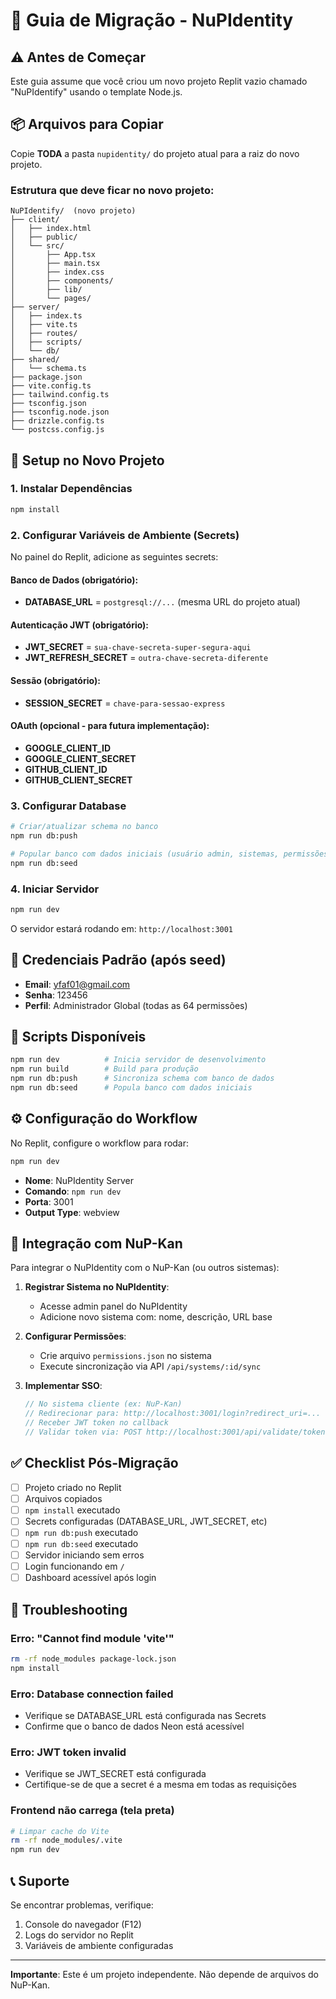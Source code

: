 # 🚀 Guia de Migração - NuPIdentity

## ⚠️ Antes de Começar

Este guia assume que você criou um novo projeto Replit vazio chamado "NuPIdentify" usando o template Node.js.

## 📦 Arquivos para Copiar

Copie **TODA** a pasta `nupidentity/` do projeto atual para a raiz do novo projeto.

### Estrutura que deve ficar no novo projeto:

```
NuPIdentify/  (novo projeto)
├── client/
│   ├── index.html
│   ├── public/
│   └── src/
│       ├── App.tsx
│       ├── main.tsx
│       ├── index.css
│       ├── components/
│       ├── lib/
│       └── pages/
├── server/
│   ├── index.ts
│   ├── vite.ts
│   ├── routes/
│   ├── scripts/
│   └── db/
├── shared/
│   └── schema.ts
├── package.json
├── vite.config.ts
├── tailwind.config.ts
├── tsconfig.json
├── tsconfig.node.json
├── drizzle.config.ts
└── postcss.config.js
```

## 🔧 Setup no Novo Projeto

### 1. Instalar Dependências

```bash
npm install
```

### 2. Configurar Variáveis de Ambiente (Secrets)

No painel do Replit, adicione as seguintes secrets:

#### Banco de Dados (obrigatório):
- **DATABASE_URL** = `postgresql://...` (mesma URL do projeto atual)

#### Autenticação JWT (obrigatório):
- **JWT_SECRET** = `sua-chave-secreta-super-segura-aqui`
- **JWT_REFRESH_SECRET** = `outra-chave-secreta-diferente`

#### Sessão (obrigatório):
- **SESSION_SECRET** = `chave-para-sessao-express`

#### OAuth (opcional - para futura implementação):
- **GOOGLE_CLIENT_ID**
- **GOOGLE_CLIENT_SECRET**
- **GITHUB_CLIENT_ID**
- **GITHUB_CLIENT_SECRET**

### 3. Configurar Database

```bash
# Criar/atualizar schema no banco
npm run db:push

# Popular banco com dados iniciais (usuário admin, sistemas, permissões)
npm run db:seed
```

### 4. Iniciar Servidor

```bash
npm run dev
```

O servidor estará rodando em: `http://localhost:3001`

## 🔐 Credenciais Padrão (após seed)

- **Email**: yfaf01@gmail.com
- **Senha**: 123456
- **Perfil**: Administrador Global (todas as 64 permissões)

## 📝 Scripts Disponíveis

```bash
npm run dev          # Inicia servidor de desenvolvimento
npm run build        # Build para produção
npm run db:push      # Sincroniza schema com banco de dados
npm run db:seed      # Popula banco com dados iniciais
```

## ⚙️ Configuração do Workflow

No Replit, configure o workflow para rodar:

```bash
npm run dev
```

- **Nome**: NuPIdentity Server
- **Comando**: `npm run dev`
- **Porta**: 3001
- **Output Type**: webview

## 🔗 Integração com NuP-Kan

Para integrar o NuPIdentity com o NuP-Kan (ou outros sistemas):

1. **Registrar Sistema no NuPIdentity**:
   - Acesse admin panel do NuPIdentity
   - Adicione novo sistema com: nome, descrição, URL base

2. **Configurar Permissões**:
   - Crie arquivo `permissions.json` no sistema
   - Execute sincronização via API `/api/systems/:id/sync`

3. **Implementar SSO**:
   ```javascript
   // No sistema cliente (ex: NuP-Kan)
   // Redirecionar para: http://localhost:3001/login?redirect_uri=...
   // Receber JWT token no callback
   // Validar token via: POST http://localhost:3001/api/validate/token
   ```

## ✅ Checklist Pós-Migração

- [ ] Projeto criado no Replit
- [ ] Arquivos copiados
- [ ] `npm install` executado
- [ ] Secrets configuradas (DATABASE_URL, JWT_SECRET, etc)
- [ ] `npm run db:push` executado
- [ ] `npm run db:seed` executado
- [ ] Servidor iniciando sem erros
- [ ] Login funcionando em `/`
- [ ] Dashboard acessível após login

## 🐛 Troubleshooting

### Erro: "Cannot find module 'vite'"
```bash
rm -rf node_modules package-lock.json
npm install
```

### Erro: Database connection failed
- Verifique se DATABASE_URL está configurada nas Secrets
- Confirme que o banco de dados Neon está acessível

### Erro: JWT token invalid
- Verifique se JWT_SECRET está configurada
- Certifique-se de que a secret é a mesma em todas as requisições

### Frontend não carrega (tela preta)
```bash
# Limpar cache do Vite
rm -rf node_modules/.vite
npm run dev
```

## 📞 Suporte

Se encontrar problemas, verifique:
1. Console do navegador (F12)
2. Logs do servidor no Replit
3. Variáveis de ambiente configuradas

---

**Importante**: Este é um projeto independente. Não depende de arquivos do NuP-Kan.
